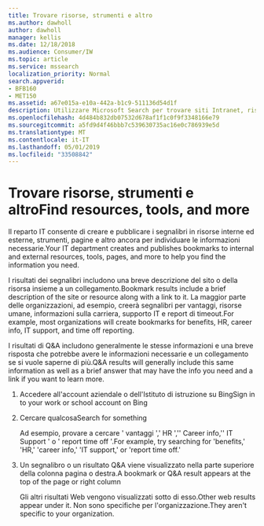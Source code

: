 ```yaml
---
title: Trovare risorse, strumenti e altro
ms.author: dawholl
author: dawholl
manager: kellis
ms.date: 12/18/2018
ms.audience: Consumer/IW
ms.topic: article
ms.service: mssearch
localization_priority: Normal
search.appverid:
- BFB160
- MET150
ms.assetid: a67e015a-e10a-442a-b1c9-511136d54d1f
description: Utilizzare Microsoft Search per trovare siti Intranet, risorse, strumenti e collegamenti a informazioni interne
ms.openlocfilehash: 4d484b832db07532d678af1f1c0f9f3348166e79
ms.sourcegitcommit: a5fd9d4f46bbb7c539630735ac16e0c786939e5d
ms.translationtype: MT
ms.contentlocale: it-IT
ms.lasthandoff: 05/01/2019
ms.locfileid: "33508842"
---
```

# <a name="find-resources-tools-and-more"></a><span data-ttu-id="af851-103">Trovare risorse, strumenti e altro</span><span class="sxs-lookup"><span data-stu-id="af851-103">Find resources, tools, and more</span></span>

<span data-ttu-id="af851-104">Il reparto IT consente di creare e pubblicare i segnalibri in risorse interne ed esterne, strumenti, pagine e altro ancora per individuare le informazioni necessarie.</span><span class="sxs-lookup"><span data-stu-id="af851-104">Your IT department creates and publishes bookmarks to internal and external resources, tools, pages, and more to help you find the information you need.</span></span>
  
<span data-ttu-id="af851-105">I risultati dei segnalibri includono una breve descrizione del sito o della risorsa insieme a un collegamento.</span><span class="sxs-lookup"><span data-stu-id="af851-105">Bookmark results include a brief description of the site or resource along with a link to it.</span></span> <span data-ttu-id="af851-106">La maggior parte delle organizzazioni, ad esempio, creerà segnalibri per vantaggi, risorse umane, informazioni sulla carriera, supporto IT e report di timeout.</span><span class="sxs-lookup"><span data-stu-id="af851-106">For example, most organizations will create bookmarks for benefits, HR, career info, IT support, and time off reporting.</span></span>
  
<span data-ttu-id="af851-107">I risultati di Q&A includono generalmente le stesse informazioni e una breve risposta che potrebbe avere le informazioni necessarie e un collegamento se si vuole saperne di più.</span><span class="sxs-lookup"><span data-stu-id="af851-107">Q&A results will generally include this same information as well as a brief answer that may have the info you need and a link if you want to learn more.</span></span>
  
1. <span data-ttu-id="af851-108">Accedere all'account aziendale o dell'Istituto di istruzione su Bing</span><span class="sxs-lookup"><span data-stu-id="af851-108">Sign in to your work or school account on Bing</span></span> 
    
2. <span data-ttu-id="af851-109">Cercare qualcosa</span><span class="sxs-lookup"><span data-stu-id="af851-109">Search for something</span></span>
    
    <span data-ttu-id="af851-110">Ad esempio, provare a cercare ' vantaggi ',' HR ','' Career info,'' IT Support ' o ' report time off '.</span><span class="sxs-lookup"><span data-stu-id="af851-110">For example, try searching for 'benefits,' 'HR,' 'career info,' 'IT support,' or 'report time off.'</span></span>
    
3. <span data-ttu-id="af851-111">Un segnalibro o un risultato Q&A viene visualizzato nella parte superiore della colonna pagina o destra.</span><span class="sxs-lookup"><span data-stu-id="af851-111">A bookmark or Q&A result appears at the top of the page or right column</span></span>
    
    <span data-ttu-id="af851-112">Gli altri risultati Web vengono visualizzati sotto di esso.</span><span class="sxs-lookup"><span data-stu-id="af851-112">Other web results appear under it.</span></span> <span data-ttu-id="af851-113">Non sono specifiche per l'organizzazione.</span><span class="sxs-lookup"><span data-stu-id="af851-113">They aren't specific to your organization.</span></span>

  

